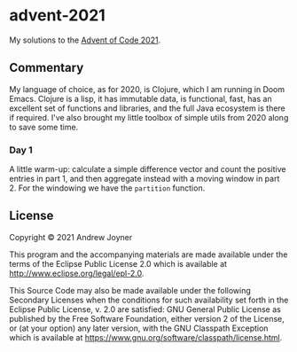 # advent-2021

My solutions to the [Advent of Code 2021](https://adventofcode.com/2021).

## Commentary

My language of choice, as for 2020, is Clojure, which I am running in Doom Emacs. 
Clojure is a lisp, it has immutable data, is functional, fast, has an excellent set of
functions and libraries, and the full Java ecosystem is there if required. 
I've also brought my little toolbox of simple utils from 2020 along to save some time.

### Day 1

A little warm-up: calculate a simple difference vector and count the positive
entries in part 1, and then aggregate instead with a moving window in part 2.
For the windowing we have the `partition` function.

## License

Copyright © 2021 Andrew Joyner

This program and the accompanying materials are made available under the
terms of the Eclipse Public License 2.0 which is available at
http://www.eclipse.org/legal/epl-2.0.

This Source Code may also be made available under the following Secondary
Licenses when the conditions for such availability set forth in the Eclipse
Public License, v. 2.0 are satisfied: GNU General Public License as published by
the Free Software Foundation, either version 2 of the License, or (at your
option) any later version, with the GNU Classpath Exception which is available
at https://www.gnu.org/software/classpath/license.html.
